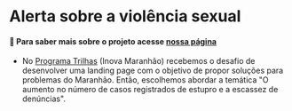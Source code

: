 # Alerta sobre a violência sexual

#### 🚨  Para saber mais sobre o projeto acesse [nossa página](https://alerta-sobre-violencia-sexual.vercel.app/)

- No  [Programa Trilhas](https://www.inova.ma.gov.br/trilhas) (Inova Maranhão) recebemos o desafio de desenvolver uma landing page com o objetivo de propor soluções para problemas do Maranhão.  Então, escolhemos abordar a temática "O aumento no número de casos registrados de estupro e a escassez de denúncias".
